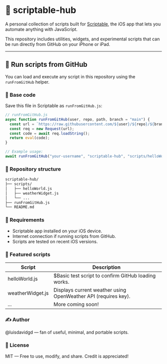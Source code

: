 # 📱 scriptable-hub

A personal collection of scripts built for [Scriptable](https://scriptable.app), the iOS app that lets you automate anything with JavaScript.

This repository includes utilities, widgets, and experimental scripts that can be run directly from GitHub on your iPhone or iPad.

---

## 🚀 Run scripts from GitHub

You can load and execute any script in this repository using the `runFromGitHub` helper.

### 🧩 Base code

Save this file in Scriptable as `runFromGitHub.js`:

```javascript
// runFromGitHub.js
async function runFromGitHub(user, repo, path, branch = "main") {
  const url = `https://raw.githubusercontent.com/${user}/${repo}/${branch}/${path}`;
  const req = new Request(url);
  const code = await req.loadString();
  return eval(code);
}

// Example usage:
await runFromGitHub("your-username", "scriptable-hub", "scripts/helloWorld.js");
```
### 📂 Repository structure

```bash
scriptable-hub/
├── scripts/
│   ├── helloWorld.js
│   ├── weatherWidget.js
│   └── ...
├── runFromGitHub.js
└── README.md
```
### 📌 Requirements
* Scriptable app installed on your iOS device.
* Internet connection if running scripts from GitHub.
* Scripts are tested on recent iOS versions.

### 🧪 Featured scripts
| Script    | Description |
| -------- | ------- |
| helloWorld.js  | $Basic test script to confirm GitHub loading works.    |
| weatherWidget.js | Displays current weather using OpenWeather API (requires key).     |
| ...    | More coming soon!    |

### ✍️ Author
@luisdavidgd — fan of useful, minimal, and portable scripts.

### 📄 License
MIT — Free to use, modify, and share. Credit is appreciated!


